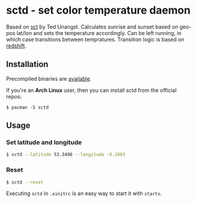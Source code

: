 # sctd - set color temperature daemon

Based on [sct](https://flak.tedunangst.com/post/sct-set-color-temperature) by Ted Unangst. Calculates sunrise and sunset based on geo-pos lat/lon and sets the temperature accordingly. Can be left running, in which case transitions between tempratures. Transition logic is based on [redshift](https://github.com/jonls/redshift/).

## Installation

Precompiled binaries are [available](https://github.com/amir/sctd/releases).

If you're an **Arch Linux** user, then you can install sctd from the official repos:

```
$ pacman -S sctd
```

## Usage

### Set latitude and longitude
```bash
$ sctd --latitude 53.3498 --longitude -6.2603
```

### Reset
```bash
$ sctd --reset
```

Executing `sctd` in `.xinitrc` is an easy way to start it with `startx`.
